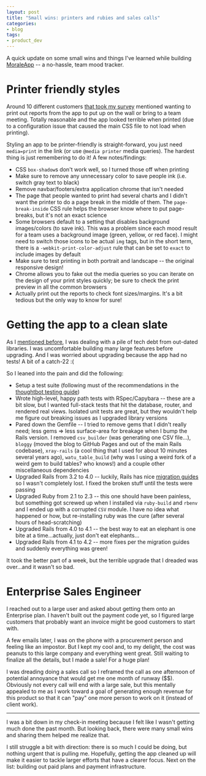 ```yaml
---
layout: post
title: "Small wins: printers and rubies and sales calls"
categories:
- blog
tags:
- product_dev
---
```


A quick update on some small wins and things I've learned while building [MoraleApp][morale] -- a no-hassle, team mood tracker.

# Printer friendly styles
Around 10 different customers [that took my survey][survey] mentioned wanting to print out reports from the app to put up on the wall or bring to a team meeting. Totally reasonable and the app looked terrible when printed (due to a configuration issue that caused the main CSS file to not load when printing).

Styling an app to be printer-friendly is straight-forward, you just need `media=print` in the link (or use `@media printer` media queries). The hardest thing is just remembering to do it! A few notes/findings:

* CSS `box-shadow`s don't work well, so I turned those off when printing
* Make sure to remove any unnecessary color to save people ink (i.e. switch gray text to black)
* Remove navbar/footers/extra application chrome that isn't needed
* The page that people wanted to print had several charts and I didn't want the printer to do a page break in the middle of them. The `page-break-inside` CSS rule helps the browser know where to put page-breaks, but it's not an exact science
* Some browsers default to a setting that disables background images/colors (to save ink). This was a problem since each mood result for a team uses a background image (green, yellow, or red face). I might need to switch those icons to be actual `img` tags, but in the short term, there is a `-webkit-print-color-adjust` rule that can be set to `exact` to include images by default
* Make sure to test printing in both portrait and landscape -- the original responsive design!
* Chrome allows you to fake out the media queries so you can iterate on the design of your print styles quickly; be sure to check the print preview in all the common browsers
* Actually print out the reports to check font sizes/margins. It's a bit tedious but the only way to know for sure!

# Getting the app to a clean slate
As I [mentioned before][td], I was dealing with a pile of tech debt from out-dated libraries. I was uncomfortable building many large features before upgrading. And I was worried about upgrading because the app had no tests! A bit of a catch-22 :(

So I leaned into the pain and did the following:

* Setup a test suite (following must of the recommendations in the [thoughtbot testing guide][tb])
* Wrote high-level, happy path tests with RSpec/Capybara -- these are a bit slow, but I wanted full-stack tests that hit the database, router, and rendered real views. Isolated unit tests are great, but they wouldn't help me figure out breaking issues as I upgraded library versions
* Pared down the Gemfile -- I tried to remove gems that I didn't really need; less gems => less surface-area for breakage when I bump the Rails version. I removed `csv_builder` (was generating one CSV file...), `bloggy` (moved the blog to GitHub Pages and out of the main Rails codebase), `xray-rails` (a cool thing that I used for about 10 minutes several years ago), `watu_table_build` (why was I using a weird fork of a weird gem to build tables? who knows!) and a couple other miscellaneous dependencies
* Upgraded Rails from 3.2 to 4.0 -- luckily, Rails has nice [migration guides][mg] so I wasn't completely lost. I fixed the broken stuff until the tests were passing
* Upgraded Ruby from 2.1 to 2.3 -- this one should have been painless, but something got screwed up when I installed via `ruby-build` and `rbenv` and I ended up with a corrupted `CSV` module. I have no idea what happened or how, but re-installing ruby was the cure (after several hours of head-scratching)
* Upgraded Rails from 4.0 to 4.1 -- the best way to eat an elephant is one bite at a time...actually, just don't eat elephants...
* Upgraded Rails from 4.1 to 4.2 -- more fixes per the migration guides and suddenly everything was green!

It took the better part of a week, but the terrible upgrade that I dreaded was over...and it wasn't so bad.

# Enterprise Sales Engineer
I reached out to a large user and asked about getting them onto an Enterprise plan. I haven't built out the payment code yet, so I figured large customers that probably want an invoice might be good customers to start with.

A few emails later, I was on the phone with a procurement person and feeling like an impostor. But I kept my cool and, to my delight, the cost was peanuts to this large company and everything went great. Still waiting to finalize all the details, but I made a sale! For a huge plan!

I was dreading doing a sales call so I reframed the call as one afternoon of potential annoyance that would get me one month of runway ($$). Obviously not every call will end with a large sale, but this mentally appealed to me as I work toward a goal of generating enough revenue for this product so that it can "pay" one more person to work on it (instead of client work).

---

I was a bit down in my check-in meeting because I felt like I wasn't getting much done the past month. But looking back, there were many small wins and sharing them helped me realize that. 

I still struggle a bit with direction: there is so much I could be doing, but nothing urgent that is pulling me. Hopefully, getting the app cleaned up will make it easier to tackle larger efforts that have a clearer focus. Next on the list: building out paid plans and payment infrastructure.

[survey]: http://mdswanson.com/blog/2016/04/19/getting-reacquainted-with-customers.html
[td]: http://mdswanson.com/blog/2016/04/22/compounding-technical-debt.html
[tb]: https://robots.thoughtbot.com/how-we-test-rails-applications
[mg]: http://edgeguides.rubyonrails.org/upgrading_ruby_on_rails.html
[morale]: /morale/
